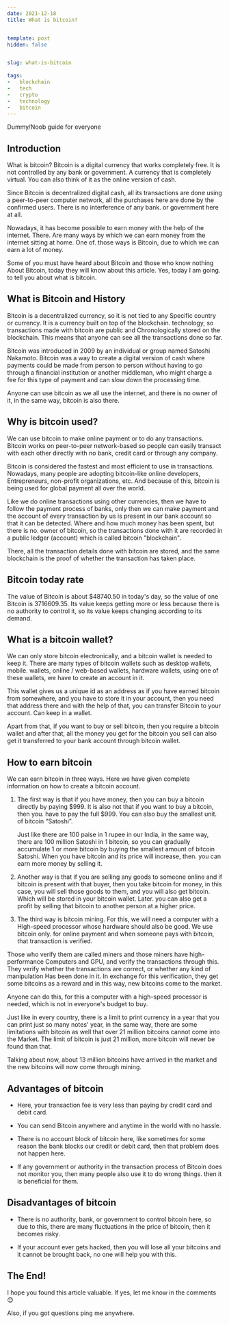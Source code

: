 ```yaml
---
date: 2021-12-18
title: What is bitcoin?


template: post
hidden: false


slug: what-is-bitcoin
  
tags:
-   blockchain
-   tech
-   crypto
-   technology
-   bitcoin
---
```

<!-- more -->

Dummy/Noob guide for everyone
<!-- more -->

## Introduction

What is bitcoin? Bitcoin is a digital currency that works completely free.
It is not controlled by any bank or government. A currency that is completely virtual. You can also think of it as the online version of cash.

Since Bitcoin is decentralized digital cash, all its transactions are done using a peer-to-peer computer network, all the purchases here are done by the confirmed users. There is no interference of any bank.
or government here at all.

Nowadays, it has become possible to earn money with the help of the internet. There.
Are many ways by which we can earn money from the internet sitting at home. One of.
those ways is Bitcoin, due to which we can earn a lot of money.

Some of you must have heard about Bitcoin and those who know nothing
About Bitcoin, today they will know about this article. Yes, today I am going.
to tell you about what is bitcoin.

## **What is Bitcoin  and History**

Bitcoin is a decentralized currency, so it is not tied to any
Specific country or currency. It is a currency built on top of the blockchain.
technology, so transactions made with bitcoin are public and
Chronologically stored on the blockchain. This means that anyone can see all the
transactions done so far.

Bitcoin was introduced in 2009 by an individual or group named Satoshi Nakamoto.
Bitcoin was a way to create a digital version of cash where payments
could be made from person to person without having to go through a financial
institution or another middleman, who might charge a fee for this type of
payment and can slow down the processing time.

Anyone can use bitcoin as we all use the internet, and there is no owner of it,
in the same way, bitcoin is also there.

## **Why is bitcoin used?**

We can use bitcoin to make online payment or to do any transactions.
Bitcoin works on peer-to-peer network-based so people can easily
transact with each other directly with no bank, credit card or through any
company.

Bitcoin is considered the fastest and most efficient to use in transactions.
Nowadays, many people are adopting bitcoin-like online developers,
Entrepreneurs, non-profit organizations, etc. And because of this, bitcoin is
being used for global payment all over the world.

Like we do online transactions using other currencies, then we have to follow
the payment process of banks, only then we can make payment and the
account of every transaction by us is present in our bank account so that
it can be detected. Where and how much money has been spent, but there is no.
owner of bitcoin, so the transactions done with it are recorded in a public
ledger (account) which is called bitcoin "blockchain".

There, all the transaction details done with bitcoin are stored, and the same
blockchain is the proof of whether the transaction has taken place.

## **Bitcoin today rate**

The value of Bitcoin is about \$48740.50 in today's day, so the
value of one Bitcoin is 3716609.35. Its value keeps getting more or less because
there is no authority to control it, so its value keeps changing according to
its demand.

## **What is a bitcoin wallet?**

We can only store bitcoin electronically, and a bitcoin wallet is needed to keep
it. There are many types of bitcoin wallets such as desktop wallets, mobile.
wallets, online / web-based wallets, hardware wallets, using one of these
wallets, we have to create an account in it.

This wallet gives us a unique id as an address as if you have
earned bitcoin from somewhere, and you have to store it in your account, then
you need that address there and with the help of that, you can transfer
Bitcoin to your account. Can keep in a wallet.

Apart from that, if you want to buy or sell bitcoin, then you require a bitcoin
wallet and after that, all the money you get for the bitcoin you
sell can also get it transferred to your bank account through bitcoin wallet.

## **How to earn bitcoin**

We can earn bitcoin in three ways. Here we have given complete information on
how to create a bitcoin account.

1.  The first way is that if you have money, then you can buy a bitcoin directly
    by paying \$999. It is also not that if you want to buy a bitcoin, then you.
    have to pay the full \$999. You can also buy the smallest unit.
    of bitcoin “Satoshi”.

    Just like there are 100 paise in 1 rupee in our India, in the same way,
    there are 100 million Satoshi in 1 bitcoin, so you can
    gradually accumulate 1 or more bitcoin by buying the smallest amount of
    bitcoin Satoshi. When you have bitcoin and its price will increase, then.
    you can earn more money by selling it.

2.  Another way is that if you are selling any goods to someone online and if
    bitcoin is present with that buyer, then you take bitcoin for
    money, in this case, you will sell those goods to them, and you will also
    get bitcoin. Which will be stored in your bitcoin wallet. Later.
    you can also get a profit by selling that bitcoin to another person at a
    higher price.

3.  The third way is bitcoin mining. For this, we will need a computer with a
    High-speed processor whose hardware should also be good. We use bitcoin only.
    for online payment and when someone pays with bitcoin, that transaction is
    verified.

Those who verify them are called miners and those miners have high-performance
Computers and GPU, and verify the transactions through this. They verify
whether the transactions are correct, or whether any kind of manipulation
Has been done in it. In exchange for this verification, they get some bitcoins
as a reward and in this way, new bitcoins come to the market.

Anyone can do this, for this a computer with a high-speed processor is needed,
which is not in everyone's budget to buy.

Just like in every country, there is a limit to print currency in a year that you
can print just so many notes' year, in the same way, there are some limitations
with bitcoin as well that over 21 million bitcoins cannot come into the
Market. The limit of bitcoin is just 21 million, more bitcoin will
never be found than that.

Talking about now, about 13 million bitcoins have arrived in the market and the
new bitcoins will now come through mining.

## **Advantages of bitcoin**

-   Here, your transaction fee is very less than paying by credit card and debit
    card.

-   You can send Bitcoin anywhere and anytime in the world with no hassle.

-   There is no account block of bitcoin here, like sometimes for some reason
    the bank blocks our credit or debit card, then that problem does not happen
    here.

-   If any government or authority in the transaction process of Bitcoin does
    not monitor you, then many people also use it to do wrong things.
    then it is beneficial for them.

## **Disadvantages of bitcoin**

-   There is no authority, bank, or government to control bitcoin here, so due
    to this, there are many fluctuations in the price of bitcoin, then it
    becomes risky.

-   If your account ever gets hacked, then you will lose all your bitcoins and it
    cannot be brought back, no one will help you with this.

## The End!

I hope you found this article valuable. If yes, let me know in the comments 😊

Also, if you got questions ping me anywhere.

